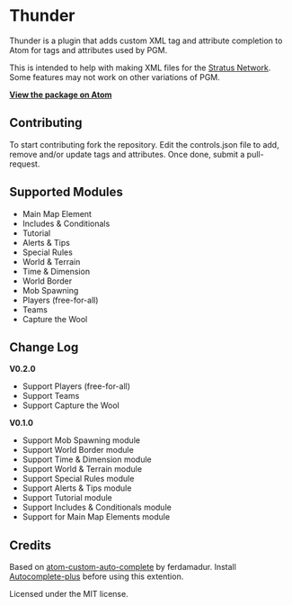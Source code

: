 Thunder
======
Thunder is a plugin that adds custom XML tag and attribute completion to Atom for tags and attributes used by PGM.

This is intended to help with making XML files for the [Stratus Network](http://docs.stratus.network). Some features may not work on other variations of PGM.

[**View the package on Atom**](https://atom.io/packages/thunder)

Contributing
------
To start contributing fork the repository. Edit the controls.json file to add, remove and/or update tags and attributes. Once done, submit a pull-request.

Supported Modules
------
 - Main Map Element
 - Includes & Conditionals
 - Tutorial
 - Alerts & Tips
 - Special Rules
 - World & Terrain
 - Time & Dimension
 - World Border
 - Mob Spawning
 - Players (free-for-all)
 - Teams
 - Capture the Wool

Change Log
------
**V0.2.0**
 - Support Players (free-for-all)
 - Support Teams
 - Support Capture the Wool

**V0.1.0**
 - Support Mob Spawning module
 - Support World Border module
 - Support Time & Dimension module
 - Support World & Terrain module
 - Support Special Rules module
 - Support Alerts & Tips module
 - Support Tutorial module
 - Support Includes & Conditionals module
 - Support for Main Map Elements module

Credits
------
Based on [atom-custom-auto-complete](https://github.com/ferdamadur/atom-custom-xml-autocomplete) by ferdamadur. Install [Autocomplete-plus](https://github.com/atom-community/autocomplete-plus) before using this extention.

Licensed under the MIT license.
